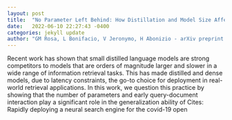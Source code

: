 ```yaml
---
layout: post
title:  "No Parameter Left Behind: How Distillation and Model Size Affect Zero-Shot Retrieval"
date:   2022-06-10 22:27:43 -0400
categories: jekyll update
author: "GM Rosa, L Bonifacio, V Jeronymo, H Abonizio - arXiv preprint arXiv , 2022"
---
```

Recent work has shown that small distilled language models are strong competitors to models that are orders of magnitude larger and slower in a wide range of information retrieval tasks. This has made distilled and dense models, due to latency constraints, the go-to choice for deployment in real-world retrieval applications. In this work, we question this practice by showing that the number of parameters and early query-document interaction play a significant role in the generalization ability of  Cites: Rapidly deploying a neural search engine for the covid-19 open